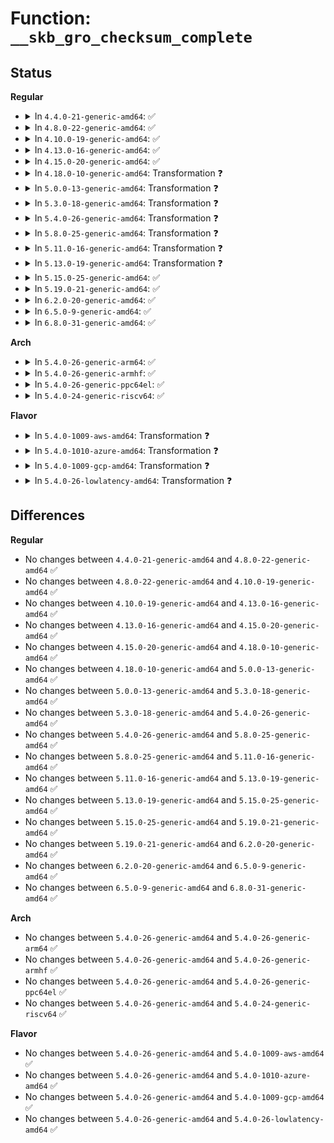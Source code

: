 # Function: <code>__skb_gro_checksum_complete</code>

## Status
<b>Regular</b>
<ul>
<li>
<details>
<summary>In <code>4.4.0-21-generic-amd64</code>: ✅</summary>

```c
__sum16 __skb_gro_checksum_complete(struct sk_buff * skb)
```

```json
{
  "name": "__skb_gro_checksum_complete",
  "collision_type": "Unique Global",
  "inline_type": "No",
  "funcs": [
    {
      "addr": 18446744071586284016,
      "name": "__skb_gro_checksum_complete",
      "external": true,
      "loc": "net/core/dev.c:4483",
      "file": "net/core/dev.c",
      "inline": "seen, unknown",
      "caller_inline": [],
      "caller_func": [
        "net/ipv4/tcp_offload.c:tcp4_gro_receive",
        "net/ipv4/udp_offload.c:udp4_gro_receive",
        "net/ipv4/gre_offload.c:gre_gro_receive",
        "net/ipv6/tcpv6_offload.c:tcp6_gro_receive",
        "net/ipv6/udp_offload.c:udp6_gro_receive"
      ]
    }
  ],
  "symbols": [
    {
      "addr": 18446744071586284016,
      "name": "__skb_gro_checksum_complete",
      "section": ".text",
      "bind": "STB_GLOBAL",
      "size": 173
    }
  ]
}
```
</details>
</li>
<li>
<details>
<summary>In <code>4.8.0-22-generic-amd64</code>: ✅</summary>

```c
__sum16 __skb_gro_checksum_complete(struct sk_buff * skb)
```

```json
{
  "name": "__skb_gro_checksum_complete",
  "collision_type": "Unique Global",
  "inline_type": "No",
  "funcs": [
    {
      "addr": 18446744071586710400,
      "name": "__skb_gro_checksum_complete",
      "external": true,
      "loc": "net/core/dev.c:4764",
      "file": "net/core/dev.c",
      "inline": "seen, unknown",
      "caller_inline": [],
      "caller_func": [
        "net/ipv4/tcp_offload.c:tcp4_gro_receive",
        "net/ipv4/udp_offload.c:udp4_gro_receive",
        "net/ipv4/gre_offload.c:gre_gro_receive",
        "net/ipv6/udp_offload.c:udp6_gro_receive",
        "net/ipv6/tcpv6_offload.c:tcp6_gro_receive"
      ]
    }
  ],
  "symbols": [
    {
      "addr": 18446744071586710400,
      "name": "__skb_gro_checksum_complete",
      "section": ".text",
      "bind": "STB_GLOBAL",
      "size": 173
    }
  ]
}
```
</details>
</li>
<li>
<details>
<summary>In <code>4.10.0-19-generic-amd64</code>: ✅</summary>

```c
__sum16 __skb_gro_checksum_complete(struct sk_buff * skb)
```

```json
{
  "name": "__skb_gro_checksum_complete",
  "collision_type": "Unique Global",
  "inline_type": "No",
  "funcs": [
    {
      "addr": 18446744071586897104,
      "name": "__skb_gro_checksum_complete",
      "external": true,
      "loc": "net/core/dev.c:4787",
      "file": "net/core/dev.c",
      "inline": "seen, unknown",
      "caller_inline": [],
      "caller_func": [
        "net/ipv4/tcp_offload.c:tcp4_gro_receive",
        "net/ipv4/udp_offload.c:udp4_gro_receive",
        "net/ipv4/gre_offload.c:gre_gro_receive",
        "net/ipv6/udp_offload.c:udp6_gro_receive",
        "net/ipv6/tcpv6_offload.c:tcp6_gro_receive"
      ]
    }
  ],
  "symbols": [
    {
      "addr": 18446744071586897104,
      "name": "__skb_gro_checksum_complete",
      "section": ".text",
      "bind": "STB_GLOBAL",
      "size": 173
    }
  ]
}
```
</details>
</li>
<li>
<details>
<summary>In <code>4.13.0-16-generic-amd64</code>: ✅</summary>

```c
__sum16 __skb_gro_checksum_complete(struct sk_buff * skb)
```

```json
{
  "name": "__skb_gro_checksum_complete",
  "collision_type": "Unique Global",
  "inline_type": "No",
  "funcs": [
    {
      "addr": 18446744071587022896,
      "name": "__skb_gro_checksum_complete",
      "external": true,
      "loc": "net/core/dev.c:5017",
      "file": "net/core/dev.c",
      "inline": "seen, unknown",
      "caller_inline": [],
      "caller_func": [
        "net/ipv4/tcp_offload.c:tcp4_gro_receive",
        "net/ipv4/udp_offload.c:udp4_gro_receive",
        "net/ipv4/gre_offload.c:gre_gro_receive",
        "net/ipv6/udp_offload.c:udp6_gro_receive",
        "net/ipv6/tcpv6_offload.c:tcp6_gro_receive"
      ]
    }
  ],
  "symbols": [
    {
      "addr": 18446744071587022896,
      "name": "__skb_gro_checksum_complete",
      "section": ".text",
      "bind": "STB_GLOBAL",
      "size": 173
    }
  ]
}
```
</details>
</li>
<li>
<details>
<summary>In <code>4.15.0-20-generic-amd64</code>: ✅</summary>

```c
__sum16 __skb_gro_checksum_complete(struct sk_buff * skb)
```

```json
{
  "name": "__skb_gro_checksum_complete",
  "collision_type": "Unique Global",
  "inline_type": "No",
  "funcs": [
    {
      "addr": 18446744071587520256,
      "name": "__skb_gro_checksum_complete",
      "external": true,
      "loc": "net/core/dev.c:5158",
      "file": "net/core/dev.c",
      "inline": "seen, unknown",
      "caller_inline": [],
      "caller_func": [
        "net/ipv4/tcp_offload.c:tcp4_gro_receive",
        "net/ipv4/udp_offload.c:udp4_gro_receive",
        "net/ipv4/gre_offload.c:gre_gro_receive",
        "net/ipv6/udp_offload.c:udp6_gro_receive",
        "net/ipv6/tcpv6_offload.c:tcp6_gro_receive"
      ]
    }
  ],
  "symbols": [
    {
      "addr": 18446744071587520256,
      "name": "__skb_gro_checksum_complete",
      "section": ".text",
      "bind": "STB_GLOBAL",
      "size": 173
    }
  ]
}
```
</details>
</li>
<li>
<details>
<summary>In <code>4.18.0-10-generic-amd64</code>: Transformation ❓</summary>

```c
__sum16 __skb_gro_checksum_complete(struct sk_buff * skb)
```

```json
{
  "name": "__skb_gro_checksum_complete",
  "collision_type": "Unique Global",
  "inline_type": "No",
  "funcs": [
    {
      "addr": 0,
      "name": "__skb_gro_checksum_complete",
      "external": true,
      "loc": "net/core/dev.c:5288",
      "file": "net/core/dev.c",
      "inline": "seen, unknown",
      "caller_inline": [],
      "caller_func": [
        "net/ipv4/tcp_offload.c:tcp4_gro_receive",
        "net/ipv4/udp_offload.c:udp4_gro_receive",
        "net/ipv4/gre_offload.c:gre_gro_receive",
        "net/ipv6/udp_offload.c:udp6_gro_receive",
        "net/ipv6/tcpv6_offload.c:tcp6_gro_receive"
      ]
    }
  ],
  "symbols": [
    {
      "addr": 18446744071587860210,
      "name": "__skb_gro_checksum_complete.cold.149",
      "section": ".text",
      "bind": "STB_LOCAL",
      "size": 36
    },
    {
      "addr": 18446744071587816528,
      "name": "__skb_gro_checksum_complete",
      "section": ".text",
      "bind": "STB_GLOBAL",
      "size": 144
    }
  ]
}
```
</details>
</li>
<li>
<details>
<summary>In <code>5.0.0-13-generic-amd64</code>: Transformation ❓</summary>

```c
__sum16 __skb_gro_checksum_complete(struct sk_buff * skb)
```

```json
{
  "name": "__skb_gro_checksum_complete",
  "collision_type": "Unique Global",
  "inline_type": "No",
  "funcs": [
    {
      "addr": 0,
      "name": "__skb_gro_checksum_complete",
      "external": true,
      "loc": "net/core/dev.c:5837",
      "file": "net/core/dev.c",
      "inline": "seen, unknown",
      "caller_inline": [],
      "caller_func": [
        "net/ipv4/tcp_offload.c:tcp4_gro_receive",
        "net/ipv4/udp_offload.c:udp4_gro_receive",
        "net/ipv4/gre_offload.c:gre_gro_receive",
        "net/ipv6/udp_offload.c:udp6_gro_receive",
        "net/ipv6/tcpv6_offload.c:tcp6_gro_receive"
      ]
    }
  ],
  "symbols": [
    {
      "addr": 18446744071588000674,
      "name": "__skb_gro_checksum_complete.cold.157",
      "section": ".text",
      "bind": "STB_LOCAL",
      "size": 16
    },
    {
      "addr": 18446744071587951616,
      "name": "__skb_gro_checksum_complete",
      "section": ".text",
      "bind": "STB_GLOBAL",
      "size": 141
    }
  ]
}
```
</details>
</li>
<li>
<details>
<summary>In <code>5.3.0-18-generic-amd64</code>: Transformation ❓</summary>

```c
__sum16 __skb_gro_checksum_complete(struct sk_buff * skb)
```

```json
{
  "name": "__skb_gro_checksum_complete",
  "collision_type": "Unique Global",
  "inline_type": "No",
  "funcs": [
    {
      "addr": 0,
      "name": "__skb_gro_checksum_complete",
      "external": true,
      "loc": "net/core/dev.c:5847",
      "file": "net/core/dev.c",
      "inline": "seen, unknown",
      "caller_inline": [],
      "caller_func": [
        "net/ipv4/tcp_offload.c:tcp4_gro_receive",
        "net/ipv4/udp_offload.c:udp4_gro_receive",
        "net/ipv4/gre_offload.c:gre_gro_receive",
        "net/ipv6/udp_offload.c:udp6_gro_receive",
        "net/ipv6/tcpv6_offload.c:tcp6_gro_receive"
      ]
    }
  ],
  "symbols": [
    {
      "addr": 18446744071588310185,
      "name": "__skb_gro_checksum_complete.cold",
      "section": ".text",
      "bind": "STB_LOCAL",
      "size": 16
    },
    {
      "addr": 18446744071588262464,
      "name": "__skb_gro_checksum_complete",
      "section": ".text",
      "bind": "STB_GLOBAL",
      "size": 141
    }
  ]
}
```
</details>
</li>
<li>
<details>
<summary>In <code>5.4.0-26-generic-amd64</code>: Transformation ❓</summary>

```c
__sum16 __skb_gro_checksum_complete(struct sk_buff * skb)
```

```json
{
  "name": "__skb_gro_checksum_complete",
  "collision_type": "Unique Global",
  "inline_type": "No",
  "funcs": [
    {
      "addr": 0,
      "name": "__skb_gro_checksum_complete",
      "external": true,
      "loc": "net/core/dev.c:5770",
      "file": "net/core/dev.c",
      "inline": "seen, unknown",
      "caller_inline": [],
      "caller_func": [
        "net/ipv4/tcp_offload.c:tcp4_gro_receive",
        "net/ipv4/udp_offload.c:udp4_gro_receive",
        "net/ipv4/gre_offload.c:gre_gro_receive",
        "net/ipv6/udp_offload.c:udp6_gro_receive",
        "net/ipv6/tcpv6_offload.c:tcp6_gro_receive"
      ]
    }
  ],
  "symbols": [
    {
      "addr": 18446744071588516750,
      "name": "__skb_gro_checksum_complete.cold",
      "section": ".text",
      "bind": "STB_LOCAL",
      "size": 16
    },
    {
      "addr": 18446744071588467600,
      "name": "__skb_gro_checksum_complete",
      "section": ".text",
      "bind": "STB_GLOBAL",
      "size": 141
    }
  ]
}
```
</details>
</li>
<li>
<details>
<summary>In <code>5.8.0-25-generic-amd64</code>: Transformation ❓</summary>

```c
__sum16 __skb_gro_checksum_complete(struct sk_buff * skb)
```

```json
{
  "name": "__skb_gro_checksum_complete",
  "collision_type": "Unique Global",
  "inline_type": "No",
  "funcs": [
    {
      "addr": 0,
      "name": "__skb_gro_checksum_complete",
      "external": true,
      "loc": "net/core/dev.c:6153",
      "file": "net/core/dev.c",
      "inline": "seen, unknown",
      "caller_inline": [],
      "caller_func": [
        "net/ipv4/tcp_offload.c:tcp4_gro_receive",
        "net/ipv4/udp_offload.c:udp4_gro_receive",
        "net/ipv4/gre_offload.c:gre_gro_receive",
        "net/ipv6/udp_offload.c:udp6_gro_receive",
        "net/ipv6/tcpv6_offload.c:tcp6_gro_receive"
      ]
    }
  ],
  "symbols": [
    {
      "addr": 18446744071589391980,
      "name": "__skb_gro_checksum_complete.cold",
      "section": ".text",
      "bind": "STB_LOCAL",
      "size": 16
    },
    {
      "addr": 18446744071589340192,
      "name": "__skb_gro_checksum_complete",
      "section": ".text",
      "bind": "STB_GLOBAL",
      "size": 141
    }
  ]
}
```
</details>
</li>
<li>
<details>
<summary>In <code>5.11.0-16-generic-amd64</code>: Transformation ❓</summary>

```c
__sum16 __skb_gro_checksum_complete(struct sk_buff * skb)
```

```json
{
  "name": "__skb_gro_checksum_complete",
  "collision_type": "Unique Global",
  "inline_type": "No",
  "funcs": [
    {
      "addr": 0,
      "name": "__skb_gro_checksum_complete",
      "external": true,
      "loc": "net/core/dev.c:6254",
      "file": "net/core/dev.c",
      "inline": "seen, unknown",
      "caller_inline": [],
      "caller_func": [
        "net/ipv4/tcp_offload.c:tcp4_gro_receive",
        "net/ipv4/udp_offload.c:udp4_gro_receive",
        "net/ipv4/gre_offload.c:gre_gro_receive",
        "net/ipv6/udp_offload.c:udp6_gro_receive",
        "net/ipv6/tcpv6_offload.c:tcp6_gro_receive"
      ]
    }
  ],
  "symbols": [
    {
      "addr": 18446744071591629152,
      "name": "__skb_gro_checksum_complete.cold",
      "section": ".text",
      "bind": "STB_LOCAL",
      "size": 16
    },
    {
      "addr": 18446744071589342240,
      "name": "__skb_gro_checksum_complete",
      "section": ".text",
      "bind": "STB_GLOBAL",
      "size": 141
    }
  ]
}
```
</details>
</li>
<li>
<details>
<summary>In <code>5.13.0-19-generic-amd64</code>: Transformation ❓</summary>

```c
__sum16 __skb_gro_checksum_complete(struct sk_buff * skb)
```

```json
{
  "name": "__skb_gro_checksum_complete",
  "collision_type": "Unique Global",
  "inline_type": "No",
  "funcs": [
    {
      "addr": 0,
      "name": "__skb_gro_checksum_complete",
      "external": true,
      "loc": "net/core/dev.c:6367",
      "file": "net/core/dev.c",
      "inline": "seen, unknown",
      "caller_inline": [],
      "caller_func": [
        "net/ipv4/tcp_offload.c:tcp4_gro_receive",
        "net/ipv4/udp_offload.c:udp4_gro_receive",
        "net/ipv4/gre_offload.c:gre_gro_receive",
        "net/ipv6/udp_offload.c:udp6_gro_receive",
        "net/ipv6/tcpv6_offload.c:tcp6_gro_receive"
      ]
    }
  ],
  "symbols": [
    {
      "addr": 18446744071591572557,
      "name": "__skb_gro_checksum_complete.cold",
      "section": ".text",
      "bind": "STB_LOCAL",
      "size": 16
    },
    {
      "addr": 18446744071589237920,
      "name": "__skb_gro_checksum_complete",
      "section": ".text",
      "bind": "STB_GLOBAL",
      "size": 133
    }
  ]
}
```
</details>
</li>
<li>
<details>
<summary>In <code>5.15.0-25-generic-amd64</code>: ✅</summary>

```c
__sum16 __skb_gro_checksum_complete(struct sk_buff * skb)
```

```json
{
  "name": "__skb_gro_checksum_complete",
  "collision_type": "Unique Global",
  "inline_type": "No",
  "funcs": [
    {
      "addr": 18446744071589950816,
      "name": "__skb_gro_checksum_complete",
      "external": true,
      "loc": "net/core/dev.c:6353",
      "file": "net/core/dev.c",
      "inline": "seen, unknown",
      "caller_inline": [],
      "caller_func": [
        "net/ipv4/tcp_offload.c:tcp4_gro_receive",
        "net/ipv4/udp_offload.c:udp4_gro_receive",
        "net/ipv4/gre_offload.c:gre_gro_receive",
        "net/ipv6/udp_offload.c:udp6_gro_receive",
        "net/ipv6/tcpv6_offload.c:tcp6_gro_receive"
      ]
    }
  ],
  "symbols": [
    {
      "addr": 18446744071589950816,
      "name": "__skb_gro_checksum_complete",
      "section": ".text",
      "bind": "STB_GLOBAL",
      "size": 131
    }
  ]
}
```
</details>
</li>
<li>
<details>
<summary>In <code>5.19.0-21-generic-amd64</code>: ✅</summary>

```c
__sum16 __skb_gro_checksum_complete(struct sk_buff * skb)
```

```json
{
  "name": "__skb_gro_checksum_complete",
  "collision_type": "Unique Global",
  "inline_type": "No",
  "funcs": [
    {
      "addr": 18446744071591769664,
      "name": "__skb_gro_checksum_complete",
      "external": true,
      "loc": "net/core/gro.c:774",
      "file": "net/core/gro.c",
      "inline": "seen, unknown",
      "caller_inline": [],
      "caller_func": [
        "net/ipv4/tcp_offload.c:tcp4_gro_receive",
        "net/ipv4/udp_offload.c:udp4_gro_receive",
        "net/ipv4/gre_offload.c:gre_gro_receive",
        "net/ipv6/udp_offload.c:udp6_gro_receive",
        "net/ipv6/tcpv6_offload.c:tcp6_gro_receive"
      ]
    }
  ],
  "symbols": [
    {
      "addr": 18446744071591769664,
      "name": "__skb_gro_checksum_complete",
      "section": ".text",
      "bind": "STB_GLOBAL",
      "size": 143
    }
  ]
}
```
</details>
</li>
<li>
<details>
<summary>In <code>6.2.0-20-generic-amd64</code>: ✅</summary>

```c
__sum16 __skb_gro_checksum_complete(struct sk_buff * skb)
```

```json
{
  "name": "__skb_gro_checksum_complete",
  "collision_type": "Unique Global",
  "inline_type": "No",
  "funcs": [
    {
      "addr": 18446744071593561312,
      "name": "__skb_gro_checksum_complete",
      "external": true,
      "loc": "net/core/gro.c:792",
      "file": "net/core/gro.c",
      "inline": "seen, unknown",
      "caller_inline": [],
      "caller_func": [
        "net/ipv4/tcp_offload.c:tcp4_gro_receive",
        "net/ipv4/udp_offload.c:udp4_gro_receive",
        "net/ipv4/gre_offload.c:gre_gro_receive",
        "net/ipv6/udp_offload.c:udp6_gro_receive",
        "net/ipv6/tcpv6_offload.c:tcp6_gro_receive"
      ]
    }
  ],
  "symbols": [
    {
      "addr": 18446744071593561312,
      "name": "__skb_gro_checksum_complete",
      "section": ".text",
      "bind": "STB_GLOBAL",
      "size": 143
    }
  ]
}
```
</details>
</li>
<li>
<details>
<summary>In <code>6.5.0-9-generic-amd64</code>: ✅</summary>

```c
__sum16 __skb_gro_checksum_complete(struct sk_buff * skb)
```

```json
{
  "name": "__skb_gro_checksum_complete",
  "collision_type": "Unique Global",
  "inline_type": "No",
  "funcs": [
    {
      "addr": 18446744071594030080,
      "name": "__skb_gro_checksum_complete",
      "external": true,
      "loc": "net/core/gro.c:746",
      "file": "net/core/gro.c",
      "inline": "seen, unknown",
      "caller_inline": [],
      "caller_func": [
        "net/ipv4/tcp_offload.c:tcp4_gro_receive",
        "net/ipv4/udp_offload.c:udp4_gro_receive",
        "net/ipv4/gre_offload.c:gre_gro_receive",
        "net/ipv6/udp_offload.c:udp6_gro_receive",
        "net/ipv6/tcpv6_offload.c:tcp6_gro_receive"
      ]
    }
  ],
  "symbols": [
    {
      "addr": 18446744071594030080,
      "name": "__skb_gro_checksum_complete",
      "section": ".text",
      "bind": "STB_GLOBAL",
      "size": 143
    }
  ]
}
```
</details>
</li>
<li>
<details>
<summary>In <code>6.8.0-31-generic-amd64</code>: ✅</summary>

```c
__sum16 __skb_gro_checksum_complete(struct sk_buff * skb)
```

```json
{
  "name": "__skb_gro_checksum_complete",
  "collision_type": "Unique Global",
  "inline_type": "No",
  "funcs": [
    {
      "addr": 18446744071594817168,
      "name": "__skb_gro_checksum_complete",
      "external": true,
      "loc": "net/core/gro.c:746",
      "file": "net/core/gro.c",
      "inline": "seen, unknown",
      "caller_inline": [],
      "caller_func": [
        "net/ipv4/tcp_offload.c:tcp4_gro_receive",
        "net/ipv4/udp_offload.c:udp4_gro_receive",
        "net/ipv4/gre_offload.c:gre_gro_receive",
        "net/ipv6/udp_offload.c:udp6_gro_receive",
        "net/ipv6/tcpv6_offload.c:tcp6_gro_receive"
      ]
    }
  ],
  "symbols": [
    {
      "addr": 18446744071594817168,
      "name": "__skb_gro_checksum_complete",
      "section": ".text",
      "bind": "STB_GLOBAL",
      "size": 143
    }
  ]
}
```
</details>
</li>
</ul>
<b>Arch</b>
<ul>
<li>
<details>
<summary>In <code>5.4.0-26-generic-arm64</code>: ✅</summary>

```c
__sum16 __skb_gro_checksum_complete(struct sk_buff * skb)
```

```json
{
  "name": "__skb_gro_checksum_complete",
  "collision_type": "Unique Global",
  "inline_type": "No",
  "funcs": [
    {
      "addr": 18446603336501990408,
      "name": "__skb_gro_checksum_complete",
      "external": true,
      "loc": "net/core/dev.c:5770",
      "file": "net/core/dev.c",
      "inline": "seen, unknown",
      "caller_inline": [],
      "caller_func": [
        "net/ipv4/tcp_offload.c:tcp4_gro_receive",
        "net/ipv4/udp_offload.c:udp4_gro_receive",
        "net/ipv4/gre_offload.c:gre_gro_receive",
        "net/ipv6/udp_offload.c:udp6_gro_receive",
        "net/ipv6/tcpv6_offload.c:tcp6_gro_receive"
      ]
    }
  ],
  "symbols": [
    {
      "addr": 18446603336501990408,
      "name": "__skb_gro_checksum_complete",
      "section": ".text",
      "bind": "STB_GLOBAL",
      "size": 196
    }
  ]
}
```
</details>
</li>
<li>
<details>
<summary>In <code>5.4.0-26-generic-armhf</code>: ✅</summary>

```c
__sum16 __skb_gro_checksum_complete(struct sk_buff * skb)
```

```json
{
  "name": "__skb_gro_checksum_complete",
  "collision_type": "Unique Global",
  "inline_type": "No",
  "funcs": [
    {
      "addr": 3234752156,
      "name": "__skb_gro_checksum_complete",
      "external": true,
      "loc": "net/core/dev.c:5770",
      "file": "net/core/dev.c",
      "inline": "seen, unknown",
      "caller_inline": [],
      "caller_func": [
        "net/ipv4/tcp_offload.c:tcp4_gro_receive",
        "net/ipv4/udp_offload.c:udp4_gro_receive",
        "net/ipv4/gre_offload.c:gre_gro_receive",
        "net/ipv6/udp_offload.c:udp6_gro_receive",
        "net/ipv6/tcpv6_offload.c:tcp6_gro_receive"
      ]
    }
  ],
  "symbols": [
    {
      "addr": 3234752156,
      "name": "__skb_gro_checksum_complete",
      "section": ".text",
      "bind": "STB_GLOBAL",
      "size": 172
    }
  ]
}
```
</details>
</li>
<li>
<details>
<summary>In <code>5.4.0-26-generic-ppc64el</code>: ✅</summary>

```c
__sum16 __skb_gro_checksum_complete(struct sk_buff * skb)
```

```json
{
  "name": "__skb_gro_checksum_complete",
  "collision_type": "Unique Global",
  "inline_type": "No",
  "funcs": [
    {
      "addr": 13835058055295430656,
      "name": "__skb_gro_checksum_complete",
      "external": true,
      "loc": "net/core/dev.c:5770",
      "file": "net/core/dev.c",
      "inline": "seen, unknown",
      "caller_inline": [],
      "caller_func": [
        "net/ipv4/tcp_offload.c:tcp4_gro_receive",
        "net/ipv4/udp_offload.c:udp4_gro_receive",
        "net/ipv4/gre_offload.c:gre_gro_receive",
        "net/ipv6/udp_offload.c:udp6_gro_receive",
        "net/ipv6/tcpv6_offload.c:tcp6_gro_receive"
      ]
    }
  ],
  "symbols": [
    {
      "addr": 13835058055295430656,
      "name": "__skb_gro_checksum_complete",
      "section": ".text",
      "bind": "STB_GLOBAL",
      "size": 252
    }
  ]
}
```
</details>
</li>
<li>
<details>
<summary>In <code>5.4.0-24-generic-riscv64</code>: ✅</summary>

```c
__sum16 __skb_gro_checksum_complete(struct sk_buff * skb)
```

```json
{
  "name": "__skb_gro_checksum_complete",
  "collision_type": "Unique Global",
  "inline_type": "No",
  "funcs": [
    {
      "addr": 18446743936278290614,
      "name": "__skb_gro_checksum_complete",
      "external": true,
      "loc": "net/core/dev.c:5770",
      "file": "net/core/dev.c",
      "inline": "seen, unknown",
      "caller_inline": [],
      "caller_func": [
        "net/ipv4/tcp_offload.c:tcp4_gro_receive",
        "net/ipv4/udp_offload.c:udp4_gro_receive",
        "net/ipv4/gre_offload.c:gre_gro_receive",
        "net/ipv6/udp_offload.c:udp6_gro_receive",
        "net/ipv6/tcpv6_offload.c:tcp6_gro_receive"
      ]
    }
  ],
  "symbols": [
    {
      "addr": 18446743936278290614,
      "name": "__skb_gro_checksum_complete",
      "section": ".text",
      "bind": "STB_GLOBAL",
      "size": 186
    }
  ]
}
```
</details>
</li>
</ul>
<b>Flavor</b>
<ul>
<li>
<details>
<summary>In <code>5.4.0-1009-aws-amd64</code>: Transformation ❓</summary>

```c
__sum16 __skb_gro_checksum_complete(struct sk_buff * skb)
```

```json
{
  "name": "__skb_gro_checksum_complete",
  "collision_type": "Unique Global",
  "inline_type": "No",
  "funcs": [
    {
      "addr": 0,
      "name": "__skb_gro_checksum_complete",
      "external": true,
      "loc": "net/core/dev.c:5770",
      "file": "net/core/dev.c",
      "inline": "seen, unknown",
      "caller_inline": [],
      "caller_func": [
        "net/ipv4/tcp_offload.c:tcp4_gro_receive",
        "net/ipv4/udp_offload.c:udp4_gro_receive",
        "net/ipv4/gre_offload.c:gre_gro_receive",
        "net/ipv6/udp_offload.c:udp6_gro_receive",
        "net/ipv6/tcpv6_offload.c:tcp6_gro_receive"
      ]
    }
  ],
  "symbols": [
    {
      "addr": 18446744071588123486,
      "name": "__skb_gro_checksum_complete.cold",
      "section": ".text",
      "bind": "STB_LOCAL",
      "size": 16
    },
    {
      "addr": 18446744071588074384,
      "name": "__skb_gro_checksum_complete",
      "section": ".text",
      "bind": "STB_GLOBAL",
      "size": 141
    }
  ]
}
```
</details>
</li>
<li>
<details>
<summary>In <code>5.4.0-1010-azure-amd64</code>: Transformation ❓</summary>

```c
__sum16 __skb_gro_checksum_complete(struct sk_buff * skb)
```

```json
{
  "name": "__skb_gro_checksum_complete",
  "collision_type": "Unique Global",
  "inline_type": "No",
  "funcs": [
    {
      "addr": 0,
      "name": "__skb_gro_checksum_complete",
      "external": true,
      "loc": "net/core/dev.c:5770",
      "file": "net/core/dev.c",
      "inline": "seen, unknown",
      "caller_inline": [],
      "caller_func": [
        "net/ipv4/tcp_offload.c:tcp4_gro_receive",
        "net/ipv4/udp_offload.c:udp4_gro_receive",
        "net/ipv4/gre_offload.c:gre_gro_receive",
        "net/ipv6/udp_offload.c:udp6_gro_receive",
        "net/ipv6/tcpv6_offload.c:tcp6_gro_receive"
      ]
    }
  ],
  "symbols": [
    {
      "addr": 18446744071587836318,
      "name": "__skb_gro_checksum_complete.cold",
      "section": ".text",
      "bind": "STB_LOCAL",
      "size": 16
    },
    {
      "addr": 18446744071587787952,
      "name": "__skb_gro_checksum_complete",
      "section": ".text",
      "bind": "STB_GLOBAL",
      "size": 141
    }
  ]
}
```
</details>
</li>
<li>
<details>
<summary>In <code>5.4.0-1009-gcp-amd64</code>: Transformation ❓</summary>

```c
__sum16 __skb_gro_checksum_complete(struct sk_buff * skb)
```

```json
{
  "name": "__skb_gro_checksum_complete",
  "collision_type": "Unique Global",
  "inline_type": "No",
  "funcs": [
    {
      "addr": 0,
      "name": "__skb_gro_checksum_complete",
      "external": true,
      "loc": "net/core/dev.c:5770",
      "file": "net/core/dev.c",
      "inline": "seen, unknown",
      "caller_inline": [],
      "caller_func": [
        "net/ipv4/tcp_offload.c:tcp4_gro_receive",
        "net/ipv4/udp_offload.c:udp4_gro_receive",
        "net/ipv4/gre_offload.c:gre_gro_receive",
        "net/ipv6/udp_offload.c:udp6_gro_receive",
        "net/ipv6/tcpv6_offload.c:tcp6_gro_receive"
      ]
    }
  ],
  "symbols": [
    {
      "addr": 18446744071588455310,
      "name": "__skb_gro_checksum_complete.cold",
      "section": ".text",
      "bind": "STB_LOCAL",
      "size": 16
    },
    {
      "addr": 18446744071588406160,
      "name": "__skb_gro_checksum_complete",
      "section": ".text",
      "bind": "STB_GLOBAL",
      "size": 141
    }
  ]
}
```
</details>
</li>
<li>
<details>
<summary>In <code>5.4.0-26-lowlatency-amd64</code>: Transformation ❓</summary>

```c
__sum16 __skb_gro_checksum_complete(struct sk_buff * skb)
```

```json
{
  "name": "__skb_gro_checksum_complete",
  "collision_type": "Unique Global",
  "inline_type": "No",
  "funcs": [
    {
      "addr": 0,
      "name": "__skb_gro_checksum_complete",
      "external": true,
      "loc": "net/core/dev.c:5770",
      "file": "net/core/dev.c",
      "inline": "seen, unknown",
      "caller_inline": [],
      "caller_func": [
        "net/ipv4/tcp_offload.c:tcp4_gro_receive",
        "net/ipv4/udp_offload.c:udp4_gro_receive",
        "net/ipv4/gre_offload.c:gre_gro_receive",
        "net/ipv6/udp_offload.c:udp6_gro_receive",
        "net/ipv6/tcpv6_offload.c:tcp6_gro_receive"
      ]
    }
  ],
  "symbols": [
    {
      "addr": 18446744071588592262,
      "name": "__skb_gro_checksum_complete.cold",
      "section": ".text",
      "bind": "STB_LOCAL",
      "size": 16
    },
    {
      "addr": 18446744071588543008,
      "name": "__skb_gro_checksum_complete",
      "section": ".text",
      "bind": "STB_GLOBAL",
      "size": 141
    }
  ]
}
```
</details>
</li>
</ul>

## Differences
<b>Regular</b>
<ul>
<li>
No changes between <code>4.4.0-21-generic-amd64</code> and <code>4.8.0-22-generic-amd64</code> ✅
</li>
<li>
No changes between <code>4.8.0-22-generic-amd64</code> and <code>4.10.0-19-generic-amd64</code> ✅
</li>
<li>
No changes between <code>4.10.0-19-generic-amd64</code> and <code>4.13.0-16-generic-amd64</code> ✅
</li>
<li>
No changes between <code>4.13.0-16-generic-amd64</code> and <code>4.15.0-20-generic-amd64</code> ✅
</li>
<li>
No changes between <code>4.15.0-20-generic-amd64</code> and <code>4.18.0-10-generic-amd64</code> ✅
</li>
<li>
No changes between <code>4.18.0-10-generic-amd64</code> and <code>5.0.0-13-generic-amd64</code> ✅
</li>
<li>
No changes between <code>5.0.0-13-generic-amd64</code> and <code>5.3.0-18-generic-amd64</code> ✅
</li>
<li>
No changes between <code>5.3.0-18-generic-amd64</code> and <code>5.4.0-26-generic-amd64</code> ✅
</li>
<li>
No changes between <code>5.4.0-26-generic-amd64</code> and <code>5.8.0-25-generic-amd64</code> ✅
</li>
<li>
No changes between <code>5.8.0-25-generic-amd64</code> and <code>5.11.0-16-generic-amd64</code> ✅
</li>
<li>
No changes between <code>5.11.0-16-generic-amd64</code> and <code>5.13.0-19-generic-amd64</code> ✅
</li>
<li>
No changes between <code>5.13.0-19-generic-amd64</code> and <code>5.15.0-25-generic-amd64</code> ✅
</li>
<li>
No changes between <code>5.15.0-25-generic-amd64</code> and <code>5.19.0-21-generic-amd64</code> ✅
</li>
<li>
No changes between <code>5.19.0-21-generic-amd64</code> and <code>6.2.0-20-generic-amd64</code> ✅
</li>
<li>
No changes between <code>6.2.0-20-generic-amd64</code> and <code>6.5.0-9-generic-amd64</code> ✅
</li>
<li>
No changes between <code>6.5.0-9-generic-amd64</code> and <code>6.8.0-31-generic-amd64</code> ✅
</li>
</ul>
<b>Arch</b>
<ul>
<li>
No changes between <code>5.4.0-26-generic-amd64</code> and <code>5.4.0-26-generic-arm64</code> ✅
</li>
<li>
No changes between <code>5.4.0-26-generic-amd64</code> and <code>5.4.0-26-generic-armhf</code> ✅
</li>
<li>
No changes between <code>5.4.0-26-generic-amd64</code> and <code>5.4.0-26-generic-ppc64el</code> ✅
</li>
<li>
No changes between <code>5.4.0-26-generic-amd64</code> and <code>5.4.0-24-generic-riscv64</code> ✅
</li>
</ul>
<b>Flavor</b>
<ul>
<li>
No changes between <code>5.4.0-26-generic-amd64</code> and <code>5.4.0-1009-aws-amd64</code> ✅
</li>
<li>
No changes between <code>5.4.0-26-generic-amd64</code> and <code>5.4.0-1010-azure-amd64</code> ✅
</li>
<li>
No changes between <code>5.4.0-26-generic-amd64</code> and <code>5.4.0-1009-gcp-amd64</code> ✅
</li>
<li>
No changes between <code>5.4.0-26-generic-amd64</code> and <code>5.4.0-26-lowlatency-amd64</code> ✅
</li>
</ul>
